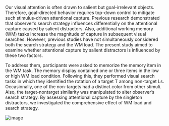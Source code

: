 Our visual attention is often drawn to salient but goal-irrelevant objects. Therefore, goal-directed behavior requires top-down control to mitigate such stimulus-driven attentional capture. Previous research demonstrated that observer’s search strategy influences differentially on the attentional capture caused by salient distractors. Also, additional working memory (WM) tasks increase the magnitude of capture in subsequent visual searches. However, previous studies have not simultaneously considered both the search strategy and the WM load. The present study aimed to examine whether attentional capture by salient distractors is influenced by these two factors. 

To address them, participants were asked to memorize the memory item in the WM task. The memory display contained one or three items in the low or high WM load condition. Following this, they performed visual search tasks in which they identified the rotation of a target T among non-target Ls. Occasionally, one of the non-targets had a distinct color from other stimuli. Also, the target-nontarget similarity was manipulated to alter observer’s search strategy. By assessing attentional capture by the singleton distractors, we investigated the comprehensive effect of WM load and search strategy. 

![image](https://github.com/user-attachments/assets/db9795c1-7ee8-4962-9986-c369f303fb2e)




